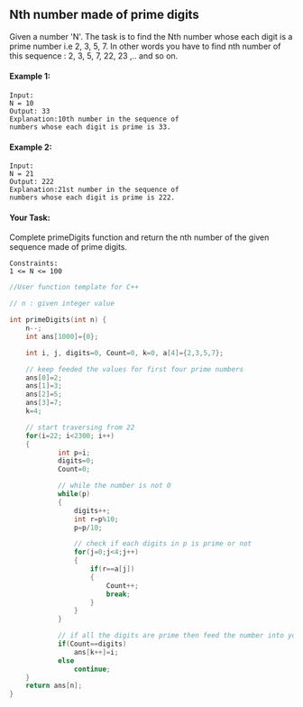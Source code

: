 ## Nth number made of prime digits

Given a number 'N'. The task is to find the Nth number whose each digit is a prime number i.e 2, 3, 5, 7. In other words you have to find nth number of this sequence : 2, 3, 5, 7, 22, 23 ,.. and so on.

#### Example 1:

```
Input:
N = 10
Output: 33
Explanation:10th number in the sequence of
numbers whose each digit is prime is 33.
```

#### Example 2:

```
Input:
N = 21
Output: 222
Explanation:21st number in the sequence of
numbers whose each digit is prime is 222.
```

#### Your Task:

Complete primeDigits function and return the nth number of the given sequence made of prime digits.

```
Constraints:
1 <= N <= 100
```

```c++
//User function template for C++

// n : given integer value

int primeDigits(int n) {
    n--;
	int ans[1000]={0};

	int i, j, digits=0, Count=0, k=0, a[4]={2,3,5,7};

    // keep feeded the values for first four prime numbers
    ans[0]=2;
    ans[1]=3;
    ans[2]=5;
    ans[3]=7;
    k=4;

    // start traversing from 22
    for(i=22; i<2300; i++)
    {
            int p=i;
            digits=0;
            Count=0;

            // while the number is not 0
            while(p)
            {
                digits++;
                int r=p%10;
                p=p/10;

                // check if each digits in p is prime or not
                for(j=0;j<4;j++)
                {
                    if(r==a[j])
                    {
                        Count++;
                        break;
                    }
                }
            }

            // if all the digits are prime then feed the number into your array
            if(Count==digits)
                ans[k++]=i;
            else
                continue;
    }
	return ans[n];
}
```
